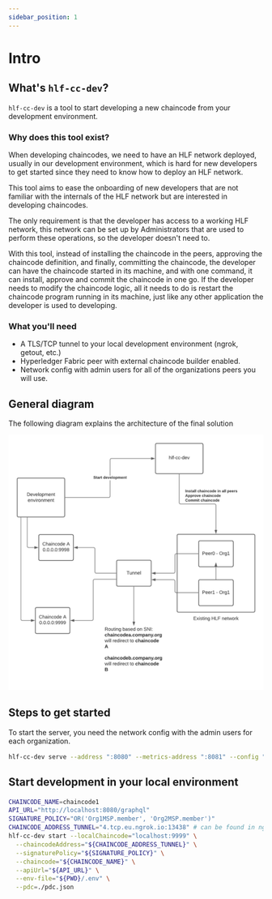 ```yaml
---
sidebar_position: 1
---
```


# Intro

## What's `hlf-cc-dev`?

`hlf-cc-dev` is a tool to start developing a new chaincode from your development environment.

### Why does this tool exist?

When developing chaincodes, we need to have an HLF network deployed, usually in our development environment, which is hard for new developers to get started since they need to know how to deploy an HLF network.

This tool aims to ease the onboarding of new developers that are not familiar with the internals of the HLF network but are interested in developing chaincodes.

The only requirement is that the developer has access to a working HLF network, this network can be set up by Administrators that are used to perform these operations, so the developer doesn't need to.

With this tool, instead of installing the chaincode in the peers, approving the chaincode definition, and finally, committing the chaincode, the developer can have the chaincode started in its machine, and with one command, it can install, approve and commit the chaincode in one go. If the developer needs to modify the chaincode logic, all it needs to do is restart the chaincode program running in its machine, just like any other application the developer is used to developing.

### What you'll need

- A TLS/TCP tunnel to your local development environment (ngrok, getout, etc.)
- Hyperledger Fabric peer with external chaincode builder enabled.
- Network config with admin users for all of the organizations peers you will use.

## General diagram

The following diagram explains the architecture of the final solution

![Diagram](/img/diagram.png)


## Steps to get started

To start the server, you need the network config with the admin users for each organization.

```bash
hlf-cc-dev serve --address ":8080" --metrics-address ":8081" --config "<PATH_TO_NETWORK_CONFIG>"
```

## Start development in your local environment

```bash
CHAINCODE_NAME=chaincode1
API_URL="http://localhost:8080/graphql"
SIGNATURE_POLICY="OR('Org1MSP.member', 'Org2MSP.member')"
CHAINCODE_ADDRESS_TUNNEL="4.tcp.eu.ngrok.io:13438" # can be found in ngrok output
hlf-cc-dev start --localChaincode="localhost:9999" \
  --chaincodeAddress="${CHAINCODE_ADDRESS_TUNNEL}" \
  --signaturePolicy="${SIGNATURE_POLICY}" \
  --chaincode="${CHAINCODE_NAME}" \
  --apiUrl="${API_URL}" \
  --env-file="${PWD}/.env" \
  --pdc=./pdc.json
```


